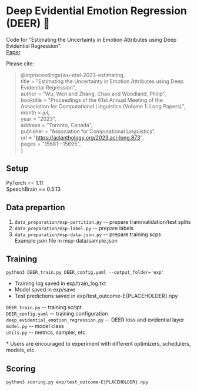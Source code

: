 # Deep Evidential Emotion Regression (DEER) :deer:

Code for "Estimating the Uncertainty in Emotion Attributes using Deep Evidential Regression".  
[Paper](https://arxiv.org/abs/2306.06760)

Please cite:  

>@inproceedings{wu-etal-2023-estimating,  
>    title = "Estimating the Uncertainty in Emotion Attributes using Deep Evidential Regression",  
>    author = "Wu, Wen  and Zhang, Chao  and  Woodland, Philip",  
>    booktitle = "Proceedings of the 61st Annual Meeting of the Association for Computational Linguistics (Volume 1: Long Papers)",  
>    month = jul,  
>    year = "2023",  
>    address = "Toronto, Canada",  
>    publisher = "Association for Computational Linguistics",  
>    url = "https://aclanthology.org/2023.acl-long.873",  
>    pages = "15681--15695",  
>    }

## Setup
PyTorch == 1.11   
SpeechBrain == 0.5.13   

## Data prepartion
1. `data_preparation/msp-partition.py` -- prepare train/validation/test splits
2. `data_preparation/msp-label.py` -- prepare labels
3. `data_preparation/msp-data-json.py` -- prepare training scps  
    Example json file in msp-data/sample.json

## Training
`python3 DEER_train.py DEER_config.yaml --output_folder='exp'`  
  - Training log saved in exp/train_log.txt  
  - Model saved in exp/save  
  - Test predictions saved in exp/test_outcome-E{PLACEHOLDER}.npy  
  
  
  `DEER_train.py` -- training script  
  `DEER_config.yaml` -- training configuration  
  `deep_evidential_emotion_regression.py` -- DEER loss and evidential layer  
  `model.py` -- model class  
  `utils.py` -- metrics, sampler, etc.  

  \* Users are encouraged to experiment with different optimizers, schedulers, models, etc.

## Scoring
`python3 scoring.py exp/test_outcome-E{PLACEHOLDER}.npy`
